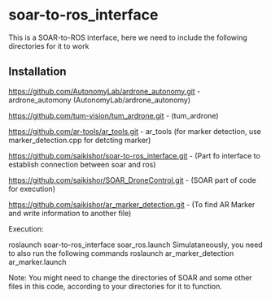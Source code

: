 # soar-to-ros_interface

This is a SOAR-to-ROS interface, here we need to include the following directories for it to work

## Installation

https://github.com/AutonomyLab/ardrone_autonomy.git - ardrone_automony (AutonomyLab/ardrone_autonomy)

https://github.com/tum-vision/tum_ardrone.git - (tum_ardrone)

https://github.com/ar-tools/ar_tools.git - ar_tools (for marker detection, use marker_detection.cpp for detcting marker)

https://github.com/saikishor/soar-to-ros_interface.git - (Part fo interface to establish connection between soar and ros)

https://github.com/saikishor/SOAR_DroneControl.git - (SOAR part of code for execution)

https://github.com/saikishor/ar_marker_detection.git - (To find AR Marker and write information to another file)


Execution:

roslaunch soar-to-ros_interface soar_ros.launch
Simulataneously, you need to also run the following commands
roslaunch ar_marker_detection ar_marker.launch


Note: 
You might need to change the directories of SOAR and some other files in this code, according to your directories for it to function.
